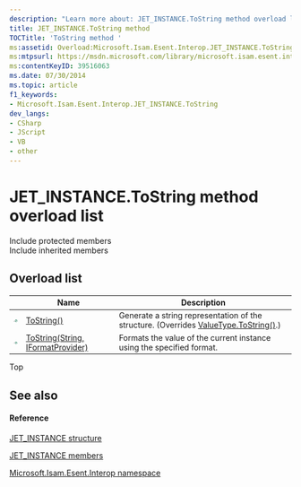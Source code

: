 ```yaml
---
description: "Learn more about: JET_INSTANCE.ToString method overload list"
title: JET_INSTANCE.ToString method 
TOCTitle: 'ToString method '
ms:assetid: Overload:Microsoft.Isam.Esent.Interop.JET_INSTANCE.ToString
ms:mtpsurl: https://msdn.microsoft.com/library/microsoft.isam.esent.interop.jet_instance.tostring(v=EXCHG.10)
ms:contentKeyID: 39516063
ms.date: 07/30/2014
ms.topic: article
f1_keywords:
- Microsoft.Isam.Esent.Interop.JET_INSTANCE.ToString
dev_langs:
- CSharp
- JScript
- VB
- other
---
```


# JET_INSTANCE.ToString method overload list

Include protected members  
Include inherited members  

## Overload list

<table>
<thead>
<tr class="header">
<th> </th>
<th>Name</th>
<th>Description</th>
</tr>
</thead>
<tbody>
<tr class="odd">
<td><img src="../images/dn292146.pubmethod(exchg.10).gif" title="Public method" alt="Public method" /></td>
<td><a href="hh577403(v=exchg.10).md">ToString()</a></td>
<td>Generate a string representation of the structure. (Overrides <a href="/dotnet/api/system.valuetype.tostring#System_ValueType_ToString">ValueType.ToString()</a>.)</td>
</tr>
<tr class="even">
<td><img src="../images/dn292146.pubmethod(exchg.10).gif" title="Public method" alt="Public method" /></td>
<td><a href="hh578011(v=exchg.10).md">ToString(String, IFormatProvider)</a></td>
<td>Formats the value of the current instance using the specified format.</td>
</tr>
</tbody>
</table>


Top

## See also

#### Reference

[JET_INSTANCE structure](./jet-instance-structure.md)

[JET_INSTANCE members](./jet-instance-members.md)

[Microsoft.Isam.Esent.Interop namespace](./microsoft.isam.esent.interop-namespace.md)
